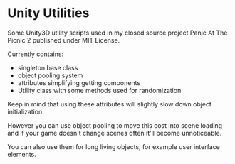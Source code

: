 # Unity Utilities

Some Unity3D utility scripts used in my closed source project Panic At The Picnic 2 published under MIT License.

Currently contains:
- singleton base class
- object pooling system
- attributes simplifying getting components 
- Utility class with some methods used for randomization

Keep in mind that using these attributes will slightly slow down object initialization. 

However you can use object pooling to move this cost into scene loading and if your game doesn't change scenes often it'll become unnoticeable.

You can also use them for long living objects, for example user interface elements.
